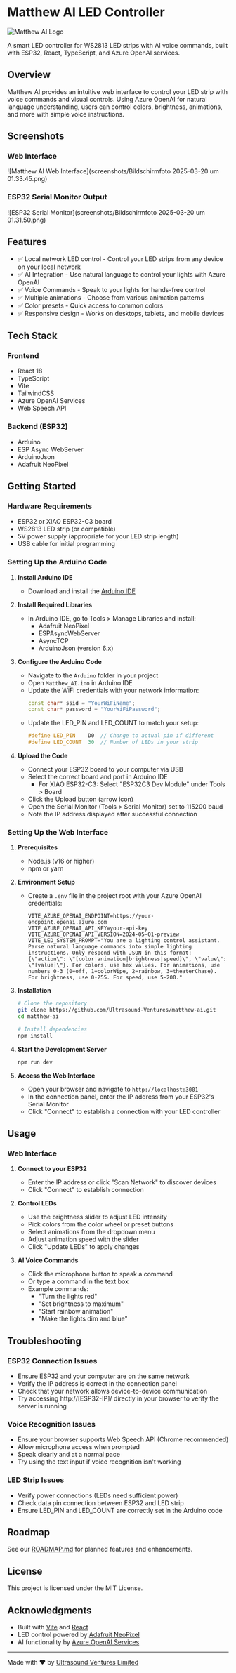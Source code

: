 # Matthew AI LED Controller

![Matthew AI Logo](public/favicon.svg)

A smart LED controller for WS2813 LED strips with AI voice commands, built with ESP32, React, TypeScript, and Azure OpenAI services.

## Overview

Matthew AI provides an intuitive web interface to control your LED strip with voice commands and visual controls. Using Azure OpenAI for natural language understanding, users can control colors, brightness, animations, and more with simple voice instructions.

## Screenshots

### Web Interface
![Matthew AI Web Interface](screenshots/Bildschirmfoto 2025-03-20 um 01.33.45.png)

### ESP32 Serial Monitor Output
![ESP32 Serial Monitor](screenshots/Bildschirmfoto 2025-03-20 um 01.31.50.png)

## Features

- ✅ Local network LED control - Control your LED strips from any device on your local network
- ✅ AI Integration - Use natural language to control your lights with Azure OpenAI
- ✅ Voice Commands - Speak to your lights for hands-free control
- ✅ Multiple animations - Choose from various animation patterns
- ✅ Color presets - Quick access to common colors
- ✅ Responsive design - Works on desktops, tablets, and mobile devices

## Tech Stack

### Frontend
- React 18
- TypeScript
- Vite
- TailwindCSS
- Azure OpenAI Services
- Web Speech API

### Backend (ESP32)
- Arduino
- ESP Async WebServer
- ArduinoJson
- Adafruit NeoPixel

## Getting Started

### Hardware Requirements

- ESP32 or XIAO ESP32-C3 board
- WS2813 LED strip (or compatible)
- 5V power supply (appropriate for your LED strip length)
- USB cable for initial programming

### Setting Up the Arduino Code

1. **Install Arduino IDE**
   - Download and install the [Arduino IDE](https://www.arduino.cc/en/software)

2. **Install Required Libraries**
   - In Arduino IDE, go to Tools > Manage Libraries and install:
     - Adafruit NeoPixel
     - ESPAsyncWebServer
     - AsyncTCP
     - ArduinoJson (version 6.x)

3. **Configure the Arduino Code**
   - Navigate to the `Arduino` folder in your project
   - Open `Matthew_AI.ino` in Arduino IDE
   - Update the WiFi credentials with your network information:
     ```cpp
     const char* ssid = "YourWiFiName";
     const char* password = "YourWiFiPassword";
     ```
   - Update the LED_PIN and LED_COUNT to match your setup:
     ```cpp
     #define LED_PIN    D0  // Change to actual pin if different
     #define LED_COUNT  30  // Number of LEDs in your strip
     ```

4. **Upload the Code**
   - Connect your ESP32 board to your computer via USB
   - Select the correct board and port in Arduino IDE
     - For XIAO ESP32-C3: Select "ESP32C3 Dev Module" under Tools > Board
   - Click the Upload button (arrow icon)
   - Open the Serial Monitor (Tools > Serial Monitor) set to 115200 baud
   - Note the IP address displayed after successful connection

### Setting Up the Web Interface

1. **Prerequisites**
   - Node.js (v16 or higher)
   - npm or yarn

2. **Environment Setup**
   - Create a `.env` file in the project root with your Azure OpenAI credentials:
     ```env
     VITE_AZURE_OPENAI_ENDPOINT=https://your-endpoint.openai.azure.com
     VITE_AZURE_OPENAI_API_KEY=your-api-key
     VITE_AZURE_OPENAI_API_VERSION=2024-05-01-preview
     VITE_LED_SYSTEM_PROMPT="You are a lighting control assistant. Parse natural language commands into simple lighting instructions. Only respond with JSON in this format: {\"action\": \"[color|animation|brightness|speed]\", \"value\": \"[value]\"}. For colors, use hex values. For animations, use numbers 0-3 (0=off, 1=colorWipe, 2=rainbow, 3=theaterChase). For brightness, use 0-255. For speed, use 5-200."
     ```

3. **Installation**
   ```bash
   # Clone the repository
   git clone https://github.com/Ultrasound-Ventures/matthew-ai.git
   cd matthew-ai

   # Install dependencies
   npm install
   ```

4. **Start the Development Server**
   ```bash
   npm run dev
   ```

5. **Access the Web Interface**
   - Open your browser and navigate to `http://localhost:3001`
   - In the connection panel, enter the IP address from your ESP32's Serial Monitor
   - Click "Connect" to establish a connection with your LED controller

## Usage

### Web Interface

1. **Connect to your ESP32**
   - Enter the IP address or click "Scan Network" to discover devices
   - Click "Connect" to establish connection

2. **Control LEDs**
   - Use the brightness slider to adjust LED intensity
   - Pick colors from the color wheel or preset buttons
   - Select animations from the dropdown menu
   - Adjust animation speed with the slider
   - Click "Update LEDs" to apply changes

3. **AI Voice Commands**
   - Click the microphone button to speak a command
   - Or type a command in the text box
   - Example commands:
     - "Turn the lights red"
     - "Set brightness to maximum"
     - "Start rainbow animation"
     - "Make the lights dim and blue"

## Troubleshooting

### ESP32 Connection Issues
- Ensure ESP32 and your computer are on the same network
- Verify the IP address is correct in the connection panel
- Check that your network allows device-to-device communication
- Try accessing http://[ESP32-IP]/ directly in your browser to verify the server is running

### Voice Recognition Issues
- Ensure your browser supports Web Speech API (Chrome recommended)
- Allow microphone access when prompted
- Speak clearly and at a normal pace
- Try using the text input if voice recognition isn't working

### LED Strip Issues
- Verify power connections (LEDs need sufficient power)
- Check data pin connection between ESP32 and LED strip
- Ensure LED_PIN and LED_COUNT are correctly set in the Arduino code

## Roadmap

See our [ROADMAP.md](ROADMAP.md) for planned features and enhancements.

## License

This project is licensed under the MIT License.

## Acknowledgments

- Built with [Vite](https://vitejs.dev/) and [React](https://reactjs.org/)
- LED control powered by [Adafruit NeoPixel](https://github.com/adafruit/Adafruit_NeoPixel)
- AI functionality by [Azure OpenAI Services](https://azure.microsoft.com/en-us/services/cognitive-services/openai-service/)

---
Made with ❤️ by [Ultrasound Ventures Limited](https://github.com/Ultrasound-Ventures)
